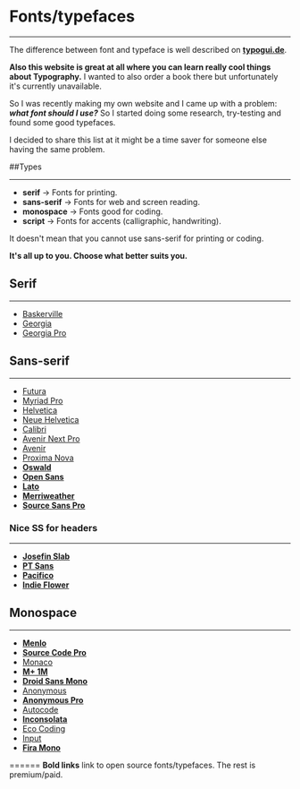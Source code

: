 
# Fonts/typefaces
___
The difference between font and typeface is well described on **[typogui.de](http://www.typogui.de/#fontsvstypefaces)**.

**Also this website is great at all where you can learn really cool things about Typography.**
I wanted to also order a book there but unfortunately it's currently unavailable.

So I was recently making my own website and I came up with a problem: **_what font should I use?_**
So I started doing some research, try-testing and found some good typefaces.

I decided to share this list at it might be a time saver for someone else having the same problem.

##Types
___
* **serif** -> Fonts for printing.
* **sans-serif** -> Fonts for web and screen reading.
* **monospace** -> Fonts good for coding.
* **script** -> Fonts for accents (calligraphic, handwriting).

It doesn't mean that you cannot use sans-serif for printing or coding.

**It's all up to you. Choose what better suits you.**

## Serif
___
* [Baskerville](https://www.myfonts.com/fonts/bitstream/baskerville/)
* [Georgia](http://www.myfonts.com/fonts/ascender/georgia/)
* [Georgia Pro](http://www.myfonts.com/fonts/ascender/georgia-pro/)

## Sans-serif
___
* [Futura](http://www.myfonts.com/fonts/bitstream/futura/)
* [Myriad Pro](http://www.myfonts.com/fonts/adobe/myriad/)
* [Helvetica](http://www.myfonts.com/fonts/linotype/helvetica/)
* [Neue Helvetica](http://www.myfonts.com/fonts/linotype/neue-helvetica/)
* [Calibri](http://www.myfonts.com/fonts/ascender/calibri/)
* [Avenir Next Pro](http://www.myfonts.com/fonts/linotype/avenir-next-pro/)
* [Avenir](http://www.myfonts.com/fonts/linotype/avenir/)
* [Proxima Nova](http://www.myfonts.com/fonts/marksimonson/proxima-nova/)
* **[Oswald](https://www.google.com/fonts/specimen/Oswald)**
* **[Open Sans](https://www.google.com/fonts/specimen/Open+Sans)**
* **[Lato](https://www.google.com/fonts/specimen/Lato)**
* **[Merriweather](https://www.google.com/fonts/specimen/Merriweather)**
* **[Source Sans Pro](https://www.google.com/fonts/specimen/Source+Sans+Pro)**

### Nice SS for headers
___
* **[Josefin Slab](https://www.google.com/fonts/specimen/Josefin+Slab)**
* **[PT Sans](https://www.google.com/fonts/specimen/PT+Sans)**
* **[Pacifico](https://www.google.com/fonts/specimen/Pacifico)**
* **[Indie Flower](https://www.google.com/fonts/specimen/Indie+Flower)**

## Monospace
___
* **[Menlo](https://github.com/hbin/top-programming-fonts/blob/master/Menlo-Regular.ttf)**
* **[Source Code Pro](https://www.google.com/fonts/specimen/Source+Code+Pro)**
* [Monaco](https://www.myfonts.com/fonts/apple/monaco/)
* **[M+ 1M](http://www.fontspace.com/m-fonts/m-1m)**
* **[Droid Sans Mono](https://www.google.com/fonts/specimen/Droid+Sans+Mono)**
* [Anonymous](http://www.myfonts.com/fonts/marksimonson/anonymous/)
* **[Anonymous Pro](https://www.google.com/fonts/specimen/Anonymous+Pro)**
* [Autocode](https://www.myfonts.com/fonts/aviation/autocode/)
* **[Inconsolata](https://www.google.com/fonts/specimen/Inconsolata)**
* [Eco Coding](http://www.myfonts.com/fonts/s-core/eco-coding/)
* [Input](http://input.fontbureau.com)
* **[Fira Mono](https://www.google.com/fonts/specimen/Fira+Mono)**

======
**Bold links** link to open source fonts/typefaces. The rest is premium/paid.
